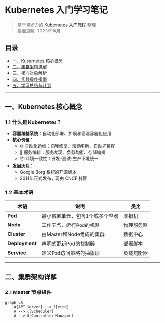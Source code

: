 # Kubernetes 入门学习笔记

> 基于郑光力的 [Kubernetes 入门教程](https://guangzhengli.com/courses/kubernetes/pre) 整理  
> 最后更新: 2023年10月

## 目录
- [一、Kubernetes 核心概念](#一kubernetes-核心概念)
- [二、集群架构详解](#二集群架构详解)
- [三、核心对象解析](#三核心对象解析)
- [四、实践操作指南](#四实践操作指南)
- [五、学习总结与计划](#五学习总结与计划)

---

## 一、Kubernetes 核心概念

### 1.1 什么是 Kubernetes？
- **容器编排系统**：自动化部署、扩展和管理容器化应用
- **核心价值**：
    - ⚙️ 自动化运维：自我修复、滚动更新、自动扩缩容
    - 🔗 服务编排：服务发现、负载均衡、存储编排
    - 📦 环境一致性：开发-测试-生产环境统一
- **发展历程**：
    - Google Borg 系统的开源版本
    - 2014年正式发布，现由 CNCF 托管

### 1.2 基本术语
| 术语 | 说明 | 类比 |
|------|------|------|
| **Pod** | 最小部署单元，包含1个或多个容器 | 虚拟机 |
| **Node** | 工作节点，运行Pod的机器 | 物理服务器 |
| **Cluster** | 由Master和Node组成的集群 | 数据中心 |
| **Deployment** | 声明式更新Pod的控制器 | 部署脚本 |
| **Service** | 定义Pod访问策略的抽象层 | 负载均衡器 |

---

## 二、集群架构详解

### 2.1 Master 节点组件
```mermaid
graph LR
    A[API Server] --> B[etcd]
    A --> C[Scheduler]
    A --> D[Controller Manager]